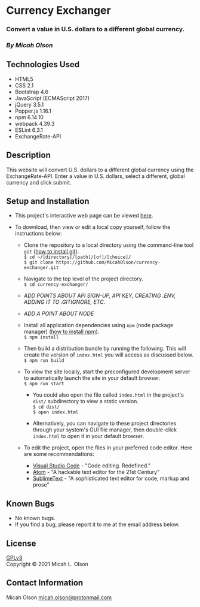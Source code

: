 # Currency Exchanger

### Convert a value in U.S. dollars to a different global currency.

### _By Micah Olson_

## Technologies Used
* HTML5
* CSS 2.1
* Bootstrap 4.6
* JavaScript (ECMAScript 2017)
* jQuery 3.5.1
* Popper.js 1.16.1
* npm 6.14.10
* webpack 4.39.3
* ESLint 6.3.1
* ExchangeRate-API

## Description
This website will convert U.S. dollars to a different global currency using the ExchangeRate-API. Enter a value in U.S. dollars, select a different, global currency and click submit.  

## Setup and Installation
* This project's interactive web page can be viewed [here](https://micaholson.github.io/currency-exchanger).  

* To download, then view or edit a local copy yourself, follow the instructions below:  

  * Clone the repository to a local directory using the command-line tool `git` ([how to install git](https://www.learnhowtoprogram.com/introduction-to-programming/getting-started-with-intro-to-programming/git-and-github)).  
    `$ cd ~/[directory]/[path]/[of]/[choice]/`  
    `$ git clone https://github.com/MicahOlson/currency-exchanger.git`  
  
  * Navigate to the top level of the project directory.  
    `$ cd currency-exchanger/`   
  
  * *ADD POINTS ABOUT API SIGN-UP, API KEY, CREATING .ENV, ADDING IT TO .GITIGNORE, ETC.*
  
  * *ADD A POINT ABOUT NODE*
  
  * Install all application dependencies using `npm` (node package manager) ([how to install npm](https://www.learnhowtoprogram.com/intermediate-javascript/getting-started-with-javascript/installing-node-js)).  
    `$ npm install`

  * Then build a distribution bundle by running the following. This will create the version of `index.html` you will access as discussed below.  
    `$ npm run build`

  * To view the site locally, start the preconfigured development server to automatically launch the site in your default browser.  
    `$ npm run start`
    
    * You could also open the file called `index.html` in the project's `dist/` subdirectory to view a static version.  
    `$ cd dist/`  
    `$ open index.html`  

    * Alternatively, you can navigate to these project directories through your system's GUI file manager, then double-click `index.html` to open it in your default browser.  

  * To edit the project, open the files in your preferred code editor. Here are some recommendations:
    * [Visual Studio Code](https://code.visualstudio.com) - "Code editing. Redefined."
    * [Atom](https://atom.io) - "A hackable text editor for the 21st Century"
    * [SublimeText](https://www.sublimetext.com) - "A sophisticated text editor for code, markup and prose"  

## Known Bugs
* No known bugs.
* If you find a bug, please report it to me at the email address below.

## License
[GPLv3](https://choosealicense.com/licenses/gpl-3.0/)\
Copyright &copy; 2021 Micah L. Olson

## Contact Information
Micah Olson micah.olson@protonmail.com